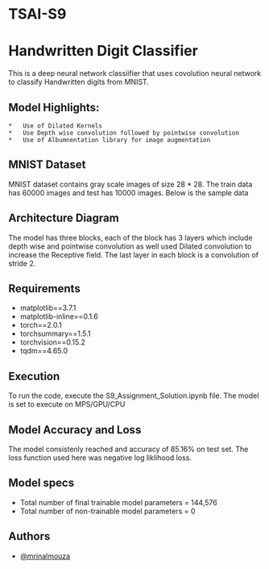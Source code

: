 # TSAI-S9

# Handwritten Digit Classifier

This is a deep neural network classiifier that uses covolution neural network to classify Handwritten digits from MNIST.
 ## Model Highlights:
    *   Use of Dilated Kernels
    *   Use Depth wise convolution followed by pointwise convolution 
    *   Use of Albumnentation library for image augmentation

## MNIST Dataset

MNIST dataset contains gray scale images of size 28 * 28.
The train data has 60000 images and test has 10000 images.
Below is the sample data

## Architecture Diagram
The model has three blocks, each of the block has 3 layers which include depth wise and pointwise convolution as well used Dilated convolution to increase the Receptive field.
The last layer in each block is a convolution of stride 2.

## Requirements
* matplotlib==3.7.1
* matplotlib-inline==0.1.6
* torch==2.0.1
* torchsummary==1.5.1
* torchvision==0.15.2
* tqdm==4.65.0

## Execution
To run the code, execute the S9_Assignment_Solution.ipynb file.
The model is set to execute on MPS/GPU/CPU


## Model Accuracy and Loss
The model consistenly reached and accuracy of 85.16% on test set.
The loss function used here was negative log liklihood loss.

## Model specs
* Total number of final trainable model parameters = 144,576
* Total number of non-trainable model parameters = 0


## Authors

- [@mrinalmouza](https://github.com/mrinalmouza)
